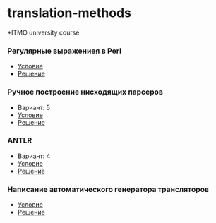 # translation-methods
*ITMO university course

### Регулярные выражениея в Perl
- [Условие](http://neerc.ifmo.ru/~sta/2018-2019/3-parsing/01-perl-re.pdf)
- [Решение](regex)

### Ручное построение нисходящих парсеров

- Вариант: 5
- [Условие](labs-description/02-recursive-parsing.pdf)
- [Решение](topDownParser)

### ANTLR

- Вариант: 4
- [Условие](http://neerc.ifmo.ru/~sta/2018-2019/3-parsing/03-bison-antlr.pdf)
- [Решение](parserANTLR)

### Написание автоматического генератора трансляторов

- [Условие](http://neerc.ifmo.ru/~sta/2018-2019/3-parsing/lab4.html)
- [Решение](translatorsGenerator)

